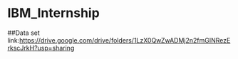 # IBM_Internship

##Data set link:https://drive.google.com/drive/folders/1LzX0QwZwADMj2n2fmGINRezErkscJrkH?usp=sharing
